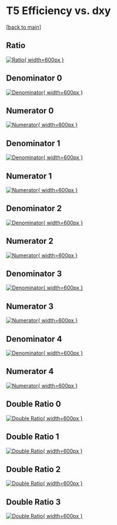 # T5 Efficiency vs. dxy

[[back to main](./)]



## Ratio

[![Ratio](../mtv/var/T5_vtr_211_0_eff_dxy.png){ width=600px }](../mtv/var/T5_vtr_211_0_eff_dxy.pdf)

## Denominator 0

[![Denominator](../mtv/den/T5_vtr_211_0_eff_dxy_den0.png){ width=600px }](../mtv/den/T5_vtr_211_0_eff_dxy_den0.pdf)

## Numerator 0

[![Numerator](../mtv/num/T5_vtr_211_0_eff_dxy_num0.png){ width=600px }](../mtv/num/T5_vtr_211_0_eff_dxy_num0.pdf)

## Denominator 1

[![Denominator](../mtv/den/T5_vtr_211_0_eff_dxy_den1.png){ width=600px }](../mtv/den/T5_vtr_211_0_eff_dxy_den1.pdf)

## Numerator 1

[![Numerator](../mtv/num/T5_vtr_211_0_eff_dxy_num1.png){ width=600px }](../mtv/num/T5_vtr_211_0_eff_dxy_num1.pdf)

## Denominator 2

[![Denominator](../mtv/den/T5_vtr_211_0_eff_dxy_den2.png){ width=600px }](../mtv/den/T5_vtr_211_0_eff_dxy_den2.pdf)

## Numerator 2

[![Numerator](../mtv/num/T5_vtr_211_0_eff_dxy_num2.png){ width=600px }](../mtv/num/T5_vtr_211_0_eff_dxy_num2.pdf)

## Denominator 3

[![Denominator](../mtv/den/T5_vtr_211_0_eff_dxy_den3.png){ width=600px }](../mtv/den/T5_vtr_211_0_eff_dxy_den3.pdf)

## Numerator 3

[![Numerator](../mtv/num/T5_vtr_211_0_eff_dxy_num3.png){ width=600px }](../mtv/num/T5_vtr_211_0_eff_dxy_num3.pdf)

## Denominator 4

[![Denominator](../mtv/den/T5_vtr_211_0_eff_dxy_den4.png){ width=600px }](../mtv/den/T5_vtr_211_0_eff_dxy_den4.pdf)

## Numerator 4

[![Numerator](../mtv/num/T5_vtr_211_0_eff_dxy_num4.png){ width=600px }](../mtv/num/T5_vtr_211_0_eff_dxy_num4.pdf)

## Double Ratio 0

[![Double Ratio](../mtv/ratio/T5_vtr_211_0_eff_dxy_ratio0.png){ width=600px }](../mtv/ratio/T5_vtr_211_0_eff_dxy_ratio0.pdf)

## Double Ratio 1

[![Double Ratio](../mtv/ratio/T5_vtr_211_0_eff_dxy_ratio1.png){ width=600px }](../mtv/ratio/T5_vtr_211_0_eff_dxy_ratio1.pdf)

## Double Ratio 2

[![Double Ratio](../mtv/ratio/T5_vtr_211_0_eff_dxy_ratio2.png){ width=600px }](../mtv/ratio/T5_vtr_211_0_eff_dxy_ratio2.pdf)

## Double Ratio 3

[![Double Ratio](../mtv/ratio/T5_vtr_211_0_eff_dxy_ratio3.png){ width=600px }](../mtv/ratio/T5_vtr_211_0_eff_dxy_ratio3.pdf)


